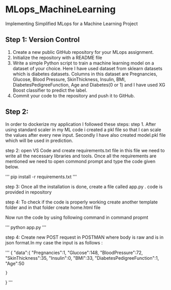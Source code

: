 # MLops_MachineLearning
Implementing Simplified MLops for a Machine Learning Project

## Step 1: Version Control

 1. Create a new public GitHub repository for your MLops assignment.
 2. Initialize the repository with a README file
 3. Write a simple Python script to train a machine learning model on a dataset of your choice. Here I have used dataset from sklearn datasets which is diabetes datasets. Columns in this dataset are Pregnancies, Glucose, Blood Pressure, SkinThickness, Insulin, BMI, DiabetesPedigreeFunction, Age and Diabetes(0 or 1) and I have used XG Boost classifier to predict the label.
 4. Commit your code to the repository and push it to GitHub.

## Step 2: 


<!-- 3. Heroku Account (create account , cloud platform in order to deploy the application) -->

In order to dockerize my application I followed these steps:
step 1. After using standard scaler in my ML code i created a pkl file so that I can scale the values after every new input. Secondly I have also created model.pkl file which will be used in prediction.

step 2: open VS Code and create requirements.txt file in this file we need to write all the necessary libraries and tools. Once all the requirements are mentioned we need to open commond prompt and type the code given below.

'''
pip install -r requirements.txt
'''

step 3: Once all the installation is done, create a file called app.py . code is provided in repository

step 4: To check if the code is properly working create another template folder and in that folder create home.html file 

Now run the code by using following command in command propmt 

'''
python app.py
'''

step 4: Create new POST request in POSTMAN where body is raw and is in json format.In my case the input is as follows :

'''
{
    "data":{
        "Pregnancies":1,
        "Glucose":148,
        "BloodPressure":72,
        "SkinThickness":35,
        "Insulin":0,
        "BMI":33,
        "DiabetesPedigreeFunction":1,
        "Age":50



    }
}
'''



